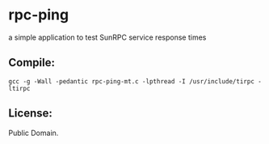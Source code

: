 rpc-ping
========

a simple application to test SunRPC service response times

Compile:
--------
```
gcc -g -Wall -pedantic rpc-ping-mt.c -lpthread -I /usr/include/tirpc -ltirpc
```

License:
-------
Public Domain.
